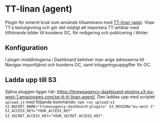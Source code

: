 # TT-linan (agent)
Plugin för externt bruk som används tillsammans med [TT-linan (app)](https://github.com/ttab/dashboard-plugins/tree/master/tt-linan-app). Visar TT:s textutgivning och gör det möjligt att importera TT-artiklar med tillhörande bilder till kundens OC, för redigering och publicering i Writer.

## Konfiguration
I plugin-inställningarna i Dashboard behöver man ange adresserna till Navigas importtjänst och kundens OC, samt inloggningsuppgifter för OC.

## Ladda upp till S3
Själva pluggen ligger här: https://ttnewsagency-dashboard-plugins.s3-eu-west-1.amazonaws.com/se-tt-tt-linan-agent/.
Den laddas upp med scriptet `upload.js` med följande kommando: ```npm run upload:s3 S3_BUCKET_NAME="ttnewsagency-dashboard-plugins" S3_REGION="eu-west-1" S3_ACCESS_KEY="YOUR_ACCESS_KEY" S3_SECRET_ACCESS_KEY="YOUR_SECRET_ACCESS_KEY"```.
